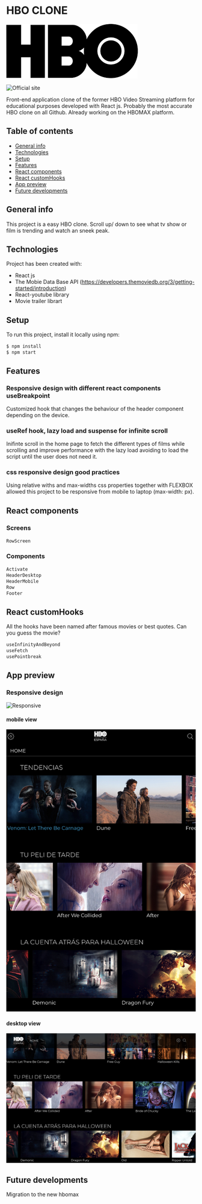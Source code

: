# HBO CLONE

![logo](https://github.com/IMGEORGEMOR/hbospain-webclone/blob/main/src/assets/hbologo_readme.png)

![Official site](https://hbospain-webclone.vercel.app/)

Front-end application clone of the former HBO Video Streaming platform for educational purposes developed with React js. Probably the most accurate HBO clone on all Github. Already working on the HBOMAX platform.

## Table of contents
* [General info](#general-info)
* [Technologies](#technologies)
* [Setup](#setup)
* [Features](#features)
* [React components](#React-components)
* [React customHooks](#React-customHooks)
* [App preview](#app-preview)
* [Future developments](#future-developments)

## General info
This project is a easy HBO clone. Scroll up/ down to see what tv show or film is trending and watch an sneek peak. 
	
## Technologies
Project has been created with:
* React js
* The Mobie Data Base API (https://developers.themoviedb.org/3/getting-started/introduction)
* React-youtube library 
* Movie trailer librart
	
## Setup
To run this project, install it locally using npm:

```
$ npm install
$ npm start

```

## Features
### Responsive design with different react components useBreakpoint 
Customized hook that changes the behaviour of the header component depending on the device.

### useRef hook, lazy load and suspense for infinite scroll
Inifinte scroll in the home page to fetch the different types of films while scrolling and improve performance with the lazy load avoiding to load the script until the user does not need it.

### css responsive design good practices
Using relative withs and max-widths css properties together with FLEXBOX allowed this project to be responsive from mobile to laptop (max-width: px).


## React components
### Screens
```
RowScreen
```

### Components
```
Activate
HeaderDesktop
HeaderMobile
Row
Footer
```

## React customHooks
All the hooks have been named after famous movies or best quotes. Can you guess the movie?
```
useInfinityAndBeyond
useFetch
usePointbreak
```

## App preview
### Responsive design
![Responsive](https://github.com/IMGEORGEMOR/hbospain-webclone/blob/main/src/assets/ezgif.com-gif-maker.gif)
#### mobile view
![mobile](https://github.com/IMGEORGEMOR/hbospain-webclone/blob/main/src/assets/cover.png)

#### desktop view
![desktop](https://github.com/IMGEORGEMOR/hbospain-webclone/blob/main/src/assets/desktop.png)

## Future developments
Migration to the new hbomax